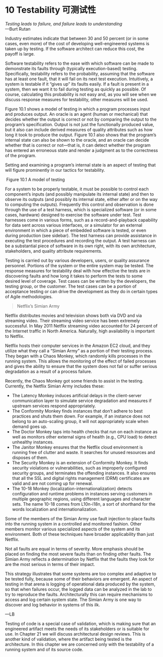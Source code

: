 10 Testability 可测试性
===

_Testing leads to failure, and failure leads to understanding_  
—Burt Rutan

Industry estimates indicate that between 30 and 50 percent (or in some cases, even more) of the cost of developing well-engineered systems is taken up by testing. If the software architect can reduce this cost, the payoff is large.

Software testability refers to the ease with which software can be made to demonstrate its faults through (typically execution-based) testing. Specifically, testability refers to the probability, assuming that the software has at least one fault, that it will fail on its next test execution. Intuitively, a system is testable if it “gives up” its faults easily. If a fault is present in a system, then we want it to fail during testing as quickly as possible. Of course, calculating this probability is not easy and, as you will see when we discuss response measures for testability, other measures will be used.

Figure 10.1 shows a model of testing in which a program processes input and produces output. An oracle is an agent (human or mechanical) that decides whether the output is correct or not by comparing the output to the program’s specification. Output is not just the functionally produced value, but it also can include derived measures of quality attributes such as how long it took to produce the output. Figure 10.1 also shows that the program’s internal state can also be shown to the oracle, and an oracle can decide whether that is correct or not—that is, it can detect whether the program has entered an erroneous state and render a judgment as to the correctness of the program.

Setting and examining a program’s internal state is an aspect of testing that will figure prominently in our tactics for testability.

![]()
Figure 10.1 A model of testing

For a system to be properly testable, it must be possible to control each component’s inputs (and possibly manipulate its internal state) and then to observe its outputs (and possibly its internal state, either after or on the way to computing the outputs). Frequently this control and observation is done through the use of a test harness, which is specialized software (or in some cases, hardware) designed to exercise the software under test. Test harnesses come in various forms, such as a record-and-playback capability for data sent across various interfaces, or a simulator for an external environment in which a piece of embedded software is tested, or even during production (see sidebar). The test harness can provide assistance in executing the test procedures and recording the output. A test harness can be a substantial piece of software in its own right, with its own architecture, stakeholders, and quality attribute requirements.

Testing is carried out by various developers, users, or quality assurance personnel. Portions of the system or the entire system may be tested. The response measures for testability deal with how effective the tests are in discovering faults and how long it takes to perform the tests to some desired level of coverage. Test cases can be written by the developers, the testing group, or the customer. The test cases can be a portion of acceptance testing or can drive the development as they do in certain types of Agile methodologies.

> Netflix’s Simian Army

Netflix distributes movies and television shows both via DVD and via streaming video. Their streaming video service has been extremely successful. In May 2011 Netflix streaming video accounted for 24 percent of the Internet traffic in North America. Naturally, high availability is important to Netflix.

Netflix hosts their computer services in the Amazon EC2 cloud, and they utilize what they call a “Simian Army” as a portion of their testing process. They began with a Chaos Monkey, which randomly kills processes in the running system. This allows the monitoring of the effect of failed processes and gives the ability to ensure that the system does not fail or suffer serious degradation as a result of a process failure.

Recently, the Chaos Monkey got some friends to assist in the testing. Currently, the Netflix Simian Army includes these:

* The Latency Monkey induces artificial delays in the client-server communication layer to simulate service degradation and measures if upstream services respond appropriately.
* The Conformity Monkey finds instances that don’t adhere to best practices and shuts them down. For example, if an instance does not belong to an auto-scaling group, it will not appropriately scale when demand goes up.
* The Doctor Monkey taps into health checks that run on each instance as well as monitors other external signs of health (e.g., CPU load) to detect unhealthy instances.
* The Janitor Monkey ensures that the Netflix cloud environment is running free of clutter and waste. It searches for unused resources and disposes of them.
* The Security Monkey is an extension of Conformity Monkey. It finds security violations or vulnerabilities, such as improperly configured security groups, and terminates the offending instances. It also ensures that all the SSL and digital rights management (DRM) certificates are valid and are not coming up for renewal.
* The 10-18 Monkey (localization-internationalization) detects configuration and runtime problems in instances serving customers in multiple geographic regions, using different languages and character sets. The name 10-18 comes from L10n-i18n, a sort of shorthand for the words localization and internationalization.

Some of the members of the Simian Army use fault injection to place faults into the running system in a controlled and monitored fashion. Other members monitor various specialized aspects of the system and its environment. Both of these techniques have broader applicability than just Netflix.

Not all faults are equal in terms of severity. More emphasis should be placed on finding the most severe faults than on finding other faults. The Simian Army reflects a determination by Netflix that the faults they look for are the most serious in terms of their impact.

This strategy illustrates that some systems are too complex and adaptive to be tested fully, because some of their behaviors are emergent. An aspect of testing in that arena is logging of operational data produced by the system, so that when failures occur, the logged data can be analyzed in the lab to try to reproduce the faults. Architecturally this can require mechanisms to access and log certain system state. The Simian Army is one way to discover and log behavior in systems of this ilk.

—LB

Testing of code is a special case of validation, which is making sure that an engineered artifact meets the needs of its stakeholders or is suitable for use. In Chapter 21 we will discuss architectural design reviews. This is another kind of validation, where the artifact being tested is the architecture. In this chapter we are concerned only with the testability of a running system and of its source code.
